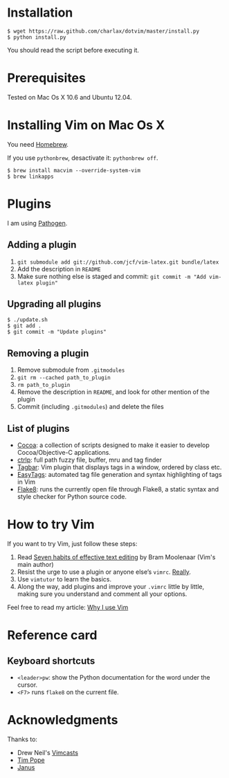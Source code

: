 Installation
============

    $ wget https://raw.github.com/charlax/dotvim/master/install.py
    $ python install.py

You should read the script before executing it.

Prerequisites
=============

Tested on Mac Os X 10.6 and Ubuntu 12.04.

Installing Vim on Mac Os X
==========================

You need [Homebrew](http://mxcl.github.com/homebrew/).

If you use `pythonbrew`, desactivate it: `pythonbrew off`.

    $ brew install macvim --override-system-vim
    $ brew linkapps

Plugins
=======

I am using [Pathogen](https://github.com/tpope/vim-pathogen).

Adding a plugin
---------------

1. `git submodule add git://github.com/jcf/vim-latex.git bundle/latex`
2. Add the description in `README`
3. Make sure nothing else is staged and commit: `git commit -m "Add vim-latex plugin"`

Upgrading all plugins
---------------------

    $ ./update.sh
    $ git add .
    $ git commit -m "Update plugins"

Removing a plugin
-----------------

1. Remove submodule from `.gitmodules`
2. `git rm --cached path_to_plugin`
3. `rm path_to_plugin`
4. Remove the description in `README`, and look for other mention of the plugin
5. Commit (including `.gitmodules`) and delete the files

List of plugins
---------------

* [Cocoa](http://www.vim.org/scripts/script.php?script_id=2674): a collection
  of scripts designed to make it easier to develop Cocoa/Objective-C
  applications.
* [ctrlp](https://github.com/kien/ctrlp.vim): full path fuzzy file, buffer,
  mru and tag finder
* [Tagbar](https://github.com/majutsushi/tagbar): Vim plugin that displays tags
  in a window, ordered by class etc.
* [EasyTags](https://github.com/xolox/vim-easytags): automated tag file
  generation and syntax highlighting of tags in Vim
* [Flake8](https://github.com/nvie/vim-flake8): runs the currently open file
  through Flake8, a static syntax and style checker for Python source code.

How to try Vim
==============

If you want to try Vim, just follow these steps:

1. Read [Seven habits of effective text
   editing](http://www.moolenaar.net/habits.html) by Bram Moolenaar (Vim's main
   author)
2. Resist the urge to use a plugin or anyone else’s `vimrc`.
   [Really](http://mislav.uniqpath.com/2011/12/vim-revisited/).
3. Use `vimtutor` to learn the basics.
4. Along the way, add plugins and improve your `.vimrc` little by little,
   making sure you understand and comment all your options.

Feel free to read my article: [Why I use Vim](http://blog.d3in.org/post/14220797290/why-i-keep-on-using-vim-instead-of-going-back-to)

Reference card
==============

Keyboard shortcuts
------------------

* `<leader>pw`: show the Python documentation for the word under the cursor.
* `<F7>` runs `flake8` on the current file.

Acknowledgments
===============

Thanks to:

* Drew Neil's [Vimcasts](http://vimcasts.org/)
* [Tim Pope](http://tbaggery.com/)
* [Janus](https://github.com/carlhuda/janus)
